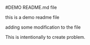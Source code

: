 #DEMO README.md file

this is a demo readme file

adding some modification to the file

This is intentionally to create problem.